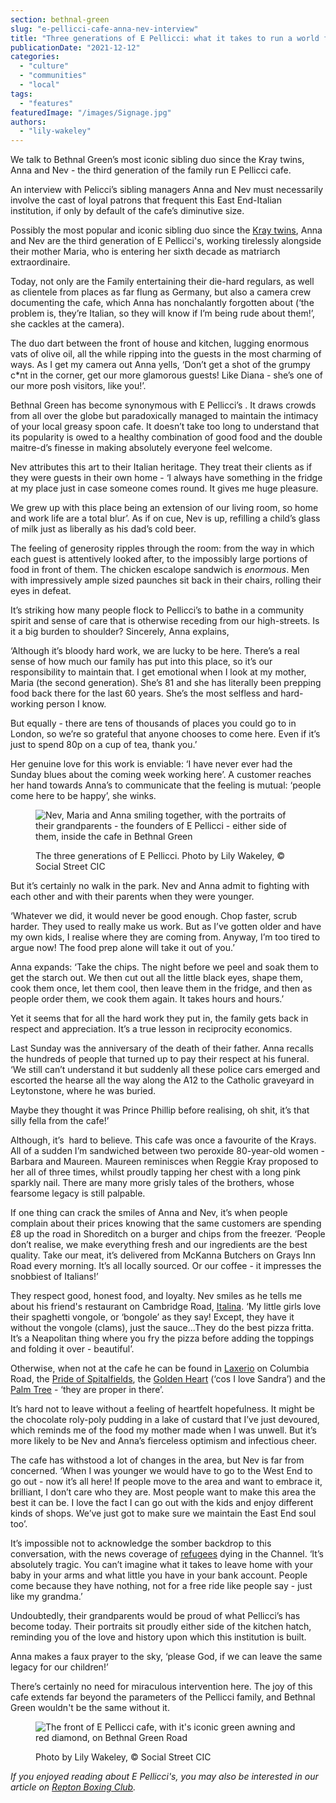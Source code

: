 ```yaml
---
section: bethnal-green
slug: "e-pellicci-cafe-anna-nev-interview"
title: "Three generations of E Pellicci: what it takes to run a world famous cafe"
publicationDate: "2021-12-12"
categories: 
  - "culture"
  - "communities"
  - "local"
tags: 
  - "features"
featuredImage: "/images/Signage.jpg"
authors: 
  - "lily-wakeley"
---
```


We talk to Bethnal Green’s most iconic sibling duo since the Kray twins, Anna and Nev - the third generation of the family run E Pellicci cafe.

An interview with Pelicci’s sibling managers Anna and Nev must necessarily involve the cast of loyal patrons that frequent this East End-Italian institution, if only by default of the cafe’s diminutive size.  

Possibly the most popular and iconic sibling duo since the [Kray twins](https://en.wikipedia.org/wiki/Kray_twins), Anna and Nev are the third generation of E Pellicci's, working tirelessly alongside their mother Maria, who is entering her sixth decade as matriarch extraordinaire. 

Today, not only are the Family entertaining their die-hard regulars, as well as clientele from places as far flung as Germany, but also a camera crew documenting the cafe, which Anna has nonchalantly forgotten about (‘the problem is, they’re Italian, so they will know if I’m being rude about them!’, she cackles at the camera). 

The duo dart between the front of house and kitchen, lugging enormous vats of olive oil, all the while ripping into the guests in the most charming of ways. As I get my camera out Anna yells, ‘Don’t get a shot of the grumpy c\*nt in the corner, get our more glamorous guests! Like Diana - she’s one of our more posh visitors, like you!’. 

Bethnal Green has become synonymous with E Pellicci’s . It draws crowds from all over the globe but paradoxically managed to maintain the intimacy of your local greasy spoon cafe. It doesn’t take too long to understand that its popularity is owed to a healthy combination of good food and the double maitre-d’s finesse in making absolutely everyone feel welcome.

Nev attributes this art to their Italian heritage. They treat their clients as if they were guests in their own home - ‘I always have something in the fridge at my place just in case someone comes round. It gives me huge pleasure. 

We grew up with this place being an extension of our living room, so home and work life are a total blur’. As if on cue, Nev is up, refilling a child’s glass of milk just as liberally as his dad’s cold beer. 

The feeling of generosity ripples through the room: from the way in which each guest is attentively looked after, to the impossibly large portions of food in front of them. The chicken escalope sandwich is _enormous_. Men with impressively ample sized paunches sit back in their chairs, rolling their eyes in defeat.

It’s striking how many people flock to Pellicci’s to bathe in a community spirit and sense of care that is otherwise receding from our high-streets. Is it a big burden to shoulder? Sincerely, Anna explains, 

‘Although it’s bloody hard work, we are lucky to be here. There’s a real sense of how much our family has put into this place, so it’s our responsibility to maintain that. I get emotional when I look at my mother, Maria (the second generation). She’s 81 and she has literally been prepping food back there for the last 60 years. She’s the most selfless and hard-working person I know. 

But equally - there are tens of thousands of places you could go to in London, so we’re so grateful that anyone chooses to come here. Even if it’s just to spend 80p on a cup of tea, thank you.’

Her genuine love for this work is enviable: ‘I have never ever had the Sunday blues about the coming week working here’. A customer reaches her hand towards Anna’s to communicate that the feeling is mutual: ‘people come here to be happy’, she winks.

<figure>

![Nev, Maria and Anna smiling together, with the portraits of their grandparents - the founders of E Pellicci - either side of them, inside the cafe in Bethnal Green](/images/familytwo-1024x683.jpg)

<figcaption>

The three generations of E Pellicci. Photo by Lily Wakeley, © Social Street CIC

</figcaption>

</figure>

But it’s certainly no walk in the park. Nev and Anna admit to fighting with each other and with their parents when they were younger. 

‘Whatever we did, it would never be good enough. Chop faster, scrub harder. They used to really make us work. But as I’ve gotten older and have my own kids, I realise where they are coming from. Anyway, I’m too tired to argue now! The food prep alone will take it out of you.’ 

Anna expands: ‘Take the chips. The night before we peel and soak them to get the starch out. We then cut out all the little black eyes, shape them, cook them once, let them cool, then leave them in the fridge, and then as people order them, we cook them again. It takes hours and hours.’

Yet it seems that for all the hard work they put in, the family gets back in respect and appreciation. It’s a true lesson in reciprocity economics. 

Last Sunday was the anniversary of the death of their father. Anna recalls the hundreds of people that turned up to pay their respect at his funeral. ‘We still can’t understand it but suddenly all these police cars emerged and escorted the hearse all the way along the A12 to the Catholic graveyard in Leytonstone, where he was buried.

Maybe they thought it was Prince Phillip before realising, oh shit, it’s that silly fella from the cafe!’

Although, it’s  hard to believe. This cafe was once a favourite of the Krays. All of a sudden I’m sandwiched between two peroxide 80-year-old women - Barbara and Maureen. Maureen reminisces when Reggie Kray proposed to her all of three times, whilst proudly tapping her chest with a long pink sparkly nail. There are many more grisly tales of the brothers, whose fearsome legacy is still palpable. 

If one thing can crack the smiles of Anna and Nev, it’s when people complain about their prices knowing that the same customers are spending £8 up the road in Shoreditch on a burger and chips from the freezer. ‘People don’t realise, we make everything fresh and our ingredients are the best quality. Take our meat, it’s delivered from McKanna Butchers on Grays Inn Road every morning. It’s all locally sourced. Or our coffee - it impresses the snobbiest of Italians!’

They respect good, honest food, and loyalty. Nev smiles as he tells me about his friend's restaurant on Cambridge Road, [Italina](https://www.facebook.com/italina385/). ‘My little girls love their spaghetti vongole, or ‘bongole’ as they say! Except, they have it without the vongole (clams), just the sauce...They do the best pizza fritta. It’s a Neapolitan thing where you fry the pizza before adding the toppings and folding it over - beautiful’. 

Otherwise, when not at the cafe he can be found in [Laxerio](https://laxeiro.co.uk/) on Columbia Road, the [Pride of Spitalfields](https://londonist.com/pubs/pubs/pride-of-spitalfields), the [Golden Heart](https://www.timeout.com/london/bars-and-pubs/the-golden-heart) (‘cos I love Sandra’) and the [Palm Tree](https://www.timeout.com/london/bars-and-pubs/palm-tree) - ‘they are proper in there’. 

It’s hard not to leave without a feeling of heartfelt hopefulness. It might be the chocolate roly-poly pudding in a lake of custard that I’ve just devoured, which reminds me of the food my mother made when I was unwell. But it’s more likely to be Nev and Anna’s fierceless optimism and infectious cheer.

The cafe has withstood a lot of changes in the area, but Nev is far from concerned. ‘When I was younger we would have to go to the West End to go out - now it’s all here! If people move to the area and want to embrace it, brilliant, I don’t care who they are. Most people want to make this area the best it can be. I love the fact I can go out with the kids and enjoy different kinds of shops. We’ve just got to make sure we maintain the East End soul too’. 

It’s impossible not to acknowledge the somber backdrop to this conversation, with the news coverage of [refugees](https://www.bbc.co.uk/news/uk-59406355) dying in the Channel. ‘It’s absolutely tragic. You can’t imagine what it takes to leave home with your baby in your arms and what little you have in your bank account. People come because they have nothing, not for a free ride like people say - just like my grandma.’ 

Undoubtedly, their grandparents would be proud of what Pellicci’s has become today. Their portraits sit proudly either side of the kitchen hatch, reminding you of the love and history upon which this institution is built. 

Anna makes a faux prayer to the sky, ‘please God, if we can leave the same legacy for our children!’ 

There’s certainly no need for miraculous intervention here. The joy of this cafe extends far beyond the parameters of the Pellicci family, and Bethnal Green wouldn't be the same without it. 

<figure>

![The front of E Pellicci cafe, with it's iconic green awning and red diamond, on Bethnal Green Road](/images/cafefront-1024x683.jpg)

<figcaption>

Photo by Lily Wakeley, © Social Street CIC

</figcaption>

</figure>

_If you enjoyed reading about E Pellicci's, you may also be interested in our article on [Repton Boxing Club](https://bethnalgreenlondon.co.uk/repton-boxing-club-kids-training-photoessay/)._
